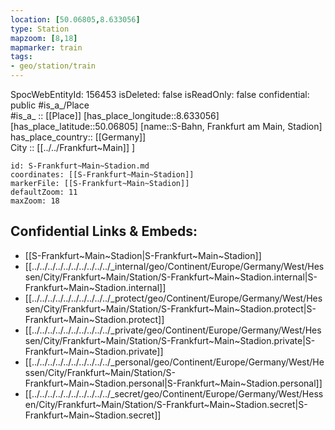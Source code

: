 ```yaml
---
location: [50.06805,8.633056] 
type: Station 
mapzoom: [8,18] 
mapmarker: train 
tags:
- geo/station/train
---
```

SpocWebEntityId: 156453
isDeleted: false
isReadOnly: false
confidential: public
#is_a_/Place  
#is_a_ :: [[Place]] 
[has_place_longitude::8.633056] 
[has_place_latitude::50.06805] 
[name::S-Bahn, Frankfurt am Main, Stadion] 
has_place_country:: [[Germany]]  
City :: [[../../Frankfurt~Main]] ] 


```leaflet
id: S-Frankfurt~Main~Stadion.md
coordinates: [[S-Frankfurt~Main~Stadion]] 
markerFile: [[S-Frankfurt~Main~Stadion]] 
defaultZoom: 11 
maxZoom: 18
```


## Confidential Links & Embeds: 
- [[S-Frankfurt~Main~Stadion|S-Frankfurt~Main~Stadion]] 
- [[../../../../../../../../../../_internal/geo/Continent/Europe/Germany/West/Hessen/City/Frankfurt~Main/Station/S-Frankfurt~Main~Stadion.internal|S-Frankfurt~Main~Stadion.internal]] 
- [[../../../../../../../../../../_protect/geo/Continent/Europe/Germany/West/Hessen/City/Frankfurt~Main/Station/S-Frankfurt~Main~Stadion.protect|S-Frankfurt~Main~Stadion.protect]] 
- [[../../../../../../../../../../_private/geo/Continent/Europe/Germany/West/Hessen/City/Frankfurt~Main/Station/S-Frankfurt~Main~Stadion.private|S-Frankfurt~Main~Stadion.private]] 
- [[../../../../../../../../../../_personal/geo/Continent/Europe/Germany/West/Hessen/City/Frankfurt~Main/Station/S-Frankfurt~Main~Stadion.personal|S-Frankfurt~Main~Stadion.personal]] 
- [[../../../../../../../../../../_secret/geo/Continent/Europe/Germany/West/Hessen/City/Frankfurt~Main/Station/S-Frankfurt~Main~Stadion.secret|S-Frankfurt~Main~Stadion.secret]] 
